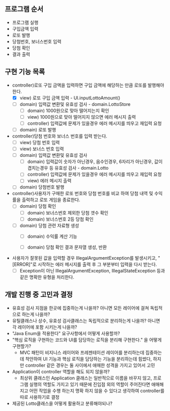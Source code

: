 ## 프로그램 순서

- 프로그램 실행
- 구입금액 입력
- 로또 발행
- 당첨번호, 보너스번호 입력
- 당첨 확인
- 결과 출력

## 구현 기능 목록

- controller)로또 구입 금액을 입력하면 구입 금액에 해당하는 만큼 로또를 발행해야 한다.
    - [x] view) 로또 구입 금액 입력 - UI.inputLottoAmount()
    - [ ] domain) 입력값 변환및 유효성 검사 - domain.LottoStore
        - [ ] domain) 1000원으로 맞아 떨어지는지 확인
        - [ ] view) 1000원으로 맞아 떨어지지 않으면 에러 메시지 출력
        - [ ] controller) 입력값에 문제가 있을경우 에러 메시지를 띄우고 재입력 요청
    - [ ] domain) 로또 발행
- controller)당첨 번호와 보너스 번호를 입력 받는다.
    - [ ] view) 당첨 번호 입력
    - [ ] view) 보너스 번호 입력
    - [ ] domain) 입력값 변환및 유효성 검사
        - [ ] domain) 입력값이 숫자가 아닌경우, 음수인경우, 6자리가 아닌경우, 값이 겹치는경우 등 유효성 검사 - domain.Lotto
        - [ ] controller) 입력값에 문제가 있을경우 에러 메시지를 띄우고 재입력 요청
        - [ ] view) 에러 메시지 출력
    - [ ] domain) 당첨번호 발행
- controller)사용자가 구매한 로또 번호와 당첨 번호를 비교 하여 당첨 내역 및 수익률을 출력하고 로또 게임을 종료한다.
    - [ ] domain) 당첨 확인
        - [ ] domain) 보너스번호 제외한 당첨 갯수 확인
        - [ ] domain) 보너스번호 2등 당첨 확인
    - [ ] domain) 당첨 관련 자료형 생성
        - [ ] domain) 수익률 계산 기능
        - [ ] domain) 당첨 확인 결과 문자열 생성, 반환


- 사용자가 잘못된 값을 입력할 경우 IllegalArgumentException를 발생시키고, "[ERROR]"로 시작하는 에러 메시지를 출력 후 그 부분부터 입력을 다시 받는다.
    - [ ] Exception이 아닌 IllegalArgumentException, IllegalStateException 등과 같은 명확한 유형을 처리한다.

## 개발 진행 중 고민과 결정

- 유효성 검사 지점을 한곳에 집중하는게 나을까? 아니면 모든 레이어에 걸쳐 독립적으로 하는게 나을까?
- 유틸클래스나 상수, 유효성 검사클래스는 독립적으로 분리하는게 나을까? 아니면 각 레이어에 포함 시키는게 나을까?
- "Java Enum을 적용한다" 요구사항에서 어떻게 사용할까?
- "핵심 로직을 구현하는 코드와 UI를 담당하는 로직을 분리해 구현한다." 을 어떻게 구현할가?
    - MVC 패턴이 비지니스 레이어와 프레젠테이션 레이어를 분리하는데 집중하는데 착안하여 UI 기능과 핵심 로직을 담당하는 기능을 분리하는데 힘썼다, 하지만 controller 같은 경우는 둘 사이에서 애매한
      성격을 가지고 있어서 고민
- Application이 controller 역할을 해도 되지 않을까?
    - 최상위 클래스인 Application 클래스는 일반적으로 이름을 바꾸지 않고, 프로그램 실행의 역할도 가지고 있기 때문에 진입점 외의 역할이 주어진다면 애매해지고 어떤 작업을 수행 하는지 명확 하지 않을
      수 있다고 생각하여 controller를 따로 사용하기로 결정
- 제공된 Lotto클래스을 어떻게 활용하고 분류해야되나?